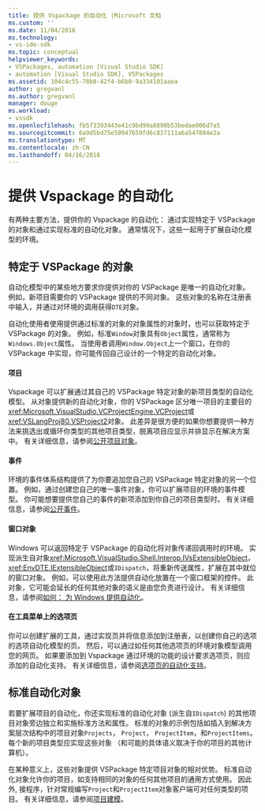 ```yaml
---
title: 提供 Vspackage 的自动化 |Microsoft 文档
ms.custom: ''
ms.date: 11/04/2016
ms.technology:
- vs-ide-sdk
ms.topic: conceptual
helpviewer_keywords:
- VSPackages, automation [Visual Studio SDK]
- automation [Visual Studio SDK], VSPackages
ms.assetid: 104c4c55-78b8-42f4-b6b0-9a334101aaea
author: gregvanl
ms.author: gregvanl
manager: douge
ms.workload:
- vssdk
ms.openlocfilehash: fb5f3393443e41c9bd99a8890b53bedae006d7a5
ms.sourcegitcommit: 6a9d5bd75e50947659fd6c837111a6a547884e2a
ms.translationtype: MT
ms.contentlocale: zh-CN
ms.lasthandoff: 04/16/2018
---
```

# <a name="providing-automation-for-vspackages"></a>提供 Vspackage 的自动化
有两种主要方法，提供你的 Vspackage 的自动化： 通过实现特定于 VSPackage 的对象和通过实现标准的自动化对象。 通常情况下，这些一起用于扩展自动化模型的环境。  
  
## <a name="vspackage-specific-objects"></a>特定于 VSPackage 的对象  
 自动化模型中的某些地方要求你提供对你的 VSPackage 是唯一的自动化对象。 例如，新项目需要你的 VSPackage 提供的不同对象。 这些对象的名称在注册表中输入，并通过对环境的调用获得`DTE`对象。  
  
 自动化使用者使用提供通过标准的对象的对象属性的对象时，也可以获取特定于 VSPackage 的对象。 例如，标准`Window`对象具有`Object`属性，通常称为`Windows.Object`属性。 当使用者调用`Window.Object`上一个窗口，在你的 VSPackage 中实现，你可能传回自己设计的一个特定的自动化对象。  
  
#### <a name="projects"></a>项目  
 Vspackage 可以扩展通过其自己的 VSPackage 特定对象的新项目类型的自动化模型。 从对象提供新的自动化对象，你的 VSPackage 区分唯一项目的主要目的<xref:Microsoft.VisualStudio.VCProjectEngine.VCProject>或<xref:VSLangProj80.VSProject2>对象。 此差异是很方便的如果你想要提供一种方法来挑选出或循环你类型的其他项目类型，脱离项目应显示并排显示在解决方案中。 有关详细信息，请参阅[公开项目对象](../../extensibility/internals/exposing-project-objects.md)。  
  
#### <a name="events"></a>事件  
 环境的事件体系结构提供了为你要追加您自己的 VSPackage 特定对象的另一个位置。 例如，通过创建您自己的唯一事件对象，你可以扩展项目的环境的事件模型。 你可能想要提供您自己的事件的新项添加到你自己的项目类型时。 有关详细信息，请参阅[公开事件](../../extensibility/internals/exposing-events-in-the-visual-studio-sdk.md)。  
  
#### <a name="window-objects"></a>窗口对象  
 Windows 可以返回特定于 VSPackage 的自动化将对象传递回调用时的环境。 实现派生自对象<xref:Microsoft.VisualStudio.Shell.Interop.IVsExtensibleObject>，<xref:EnvDTE.IExtensibleObject>或`IDispatch`，将重新传送属性，扩展在其中就位的窗口对象。 例如，可以使用此方法提供自动化放置在一个窗口框架的控件。 此对象，它可能会延长的任何其他对象的语义是由您负责进行设计。 有关详细信息，请参阅[如何： 为 Windows 提供自动化](../../extensibility/internals/how-to-provide-automation-for-windows.md)。  
  
#### <a name="options-pages-on-the-tools-menu"></a>在工具菜单上的选项页  
 你可以创建扩展的工具，通过实现页并将信息添加到注册表，以创建你自己的选项的选项自动化模型的页。 然后，可以通过如任何其他选项页的环境对象模型调用您的网页。 如果要添加到 Vspackage 通过环境的功能的设计要求选项页，则应添加的自动化支持。 有关详细信息，请参阅[选项页的自动化支持](../../extensibility/internals/automation-support-for-options-pages.md)。  
  
## <a name="standard-automation-objects"></a>标准自动化对象  
 若要扩展项目的自动化，你还实现标准的自动化对象 (派生自`IDispatch`) 的其他项目对象旁边独立和实施标准方法和属性。 标准的对象的示例包括如插入到解决方案层次结构中的项目对象`Projects`， `Project`， `ProjectItem`，和`ProjectItems`。 每个新的项目类型应实现这些对象 （和可能的具体语义取决于你的项目的其他计算机）。  
  
 在某种意义上，这些对象提供 VSPackage 特定项目对象的相对优势。 标准自动化对象允许你的项目，如支持相同的对象的任何其他项目的通用方式使用。 因此外, 接程序，针对常规编写`Project`和`ProjectItem`对象客户端可对任何类型的项目。 有关详细信息，请参阅[项目建模](../../extensibility/internals/project-modeling.md)。